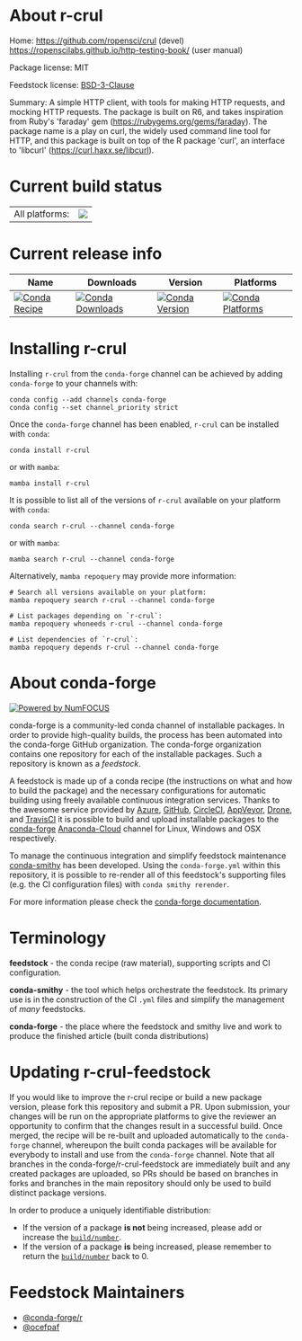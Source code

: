 About r-crul
============

Home: https://github.com/ropensci/crul (devel) https://ropenscilabs.github.io/http-testing-book/ (user manual)

Package license: MIT

Feedstock license: [BSD-3-Clause](https://github.com/conda-forge/r-crul-feedstock/blob/main/LICENSE.txt)

Summary: A simple HTTP client, with tools for making HTTP requests, and mocking HTTP requests. The package is built on R6, and takes inspiration from Ruby's 'faraday' gem (<https://rubygems.org/gems/faraday>). The package name is a play on curl, the widely used command line tool for HTTP, and this package is built on top of the R package 'curl', an interface to 'libcurl' (<https://curl.haxx.se/libcurl>).

Current build status
====================


<table><tr><td>All platforms:</td>
    <td>
      <a href="https://dev.azure.com/conda-forge/feedstock-builds/_build/latest?definitionId=1056&branchName=main">
        <img src="https://dev.azure.com/conda-forge/feedstock-builds/_apis/build/status/r-crul-feedstock?branchName=main">
      </a>
    </td>
  </tr>
</table>

Current release info
====================

| Name | Downloads | Version | Platforms |
| --- | --- | --- | --- |
| [![Conda Recipe](https://img.shields.io/badge/recipe-r--crul-green.svg)](https://anaconda.org/conda-forge/r-crul) | [![Conda Downloads](https://img.shields.io/conda/dn/conda-forge/r-crul.svg)](https://anaconda.org/conda-forge/r-crul) | [![Conda Version](https://img.shields.io/conda/vn/conda-forge/r-crul.svg)](https://anaconda.org/conda-forge/r-crul) | [![Conda Platforms](https://img.shields.io/conda/pn/conda-forge/r-crul.svg)](https://anaconda.org/conda-forge/r-crul) |

Installing r-crul
=================

Installing `r-crul` from the `conda-forge` channel can be achieved by adding `conda-forge` to your channels with:

```
conda config --add channels conda-forge
conda config --set channel_priority strict
```

Once the `conda-forge` channel has been enabled, `r-crul` can be installed with `conda`:

```
conda install r-crul
```

or with `mamba`:

```
mamba install r-crul
```

It is possible to list all of the versions of `r-crul` available on your platform with `conda`:

```
conda search r-crul --channel conda-forge
```

or with `mamba`:

```
mamba search r-crul --channel conda-forge
```

Alternatively, `mamba repoquery` may provide more information:

```
# Search all versions available on your platform:
mamba repoquery search r-crul --channel conda-forge

# List packages depending on `r-crul`:
mamba repoquery whoneeds r-crul --channel conda-forge

# List dependencies of `r-crul`:
mamba repoquery depends r-crul --channel conda-forge
```


About conda-forge
=================

[![Powered by
NumFOCUS](https://img.shields.io/badge/powered%20by-NumFOCUS-orange.svg?style=flat&colorA=E1523D&colorB=007D8A)](https://numfocus.org)

conda-forge is a community-led conda channel of installable packages.
In order to provide high-quality builds, the process has been automated into the
conda-forge GitHub organization. The conda-forge organization contains one repository
for each of the installable packages. Such a repository is known as a *feedstock*.

A feedstock is made up of a conda recipe (the instructions on what and how to build
the package) and the necessary configurations for automatic building using freely
available continuous integration services. Thanks to the awesome service provided by
[Azure](https://azure.microsoft.com/en-us/services/devops/), [GitHub](https://github.com/),
[CircleCI](https://circleci.com/), [AppVeyor](https://www.appveyor.com/),
[Drone](https://cloud.drone.io/welcome), and [TravisCI](https://travis-ci.com/)
it is possible to build and upload installable packages to the
[conda-forge](https://anaconda.org/conda-forge) [Anaconda-Cloud](https://anaconda.org/)
channel for Linux, Windows and OSX respectively.

To manage the continuous integration and simplify feedstock maintenance
[conda-smithy](https://github.com/conda-forge/conda-smithy) has been developed.
Using the ``conda-forge.yml`` within this repository, it is possible to re-render all of
this feedstock's supporting files (e.g. the CI configuration files) with ``conda smithy rerender``.

For more information please check the [conda-forge documentation](https://conda-forge.org/docs/).

Terminology
===========

**feedstock** - the conda recipe (raw material), supporting scripts and CI configuration.

**conda-smithy** - the tool which helps orchestrate the feedstock.
                   Its primary use is in the construction of the CI ``.yml`` files
                   and simplify the management of *many* feedstocks.

**conda-forge** - the place where the feedstock and smithy live and work to
                  produce the finished article (built conda distributions)


Updating r-crul-feedstock
=========================

If you would like to improve the r-crul recipe or build a new
package version, please fork this repository and submit a PR. Upon submission,
your changes will be run on the appropriate platforms to give the reviewer an
opportunity to confirm that the changes result in a successful build. Once
merged, the recipe will be re-built and uploaded automatically to the
`conda-forge` channel, whereupon the built conda packages will be available for
everybody to install and use from the `conda-forge` channel.
Note that all branches in the conda-forge/r-crul-feedstock are
immediately built and any created packages are uploaded, so PRs should be based
on branches in forks and branches in the main repository should only be used to
build distinct package versions.

In order to produce a uniquely identifiable distribution:
 * If the version of a package **is not** being increased, please add or increase
   the [``build/number``](https://docs.conda.io/projects/conda-build/en/latest/resources/define-metadata.html#build-number-and-string).
 * If the version of a package **is** being increased, please remember to return
   the [``build/number``](https://docs.conda.io/projects/conda-build/en/latest/resources/define-metadata.html#build-number-and-string)
   back to 0.

Feedstock Maintainers
=====================

* [@conda-forge/r](https://github.com/conda-forge/r/)
* [@ocefpaf](https://github.com/ocefpaf/)

